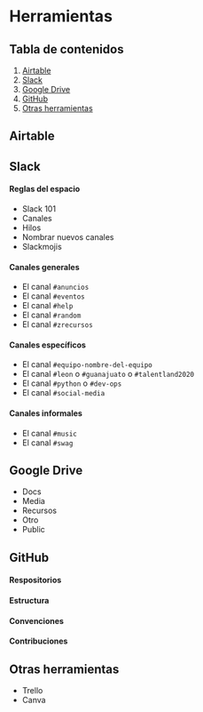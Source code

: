 # Herramientas

## Tabla de contenidos

1. [Airtable](#airtable)
2. [Slack](#slack)
3. [Google Drive](#google-drive)
4. [GitHub](#github)
5. [Otras herramientas](#otras-herramientas)

## Airtable

## Slack

#### Reglas del espacio

- Slack 101
- Canales
- Hilos
- Nombrar nuevos canales
- Slackmojis

#### Canales generales

- El canal `#anuncios`
- El canal `#eventos`
- El canal `#help`
- El canal `#random`
- El canal `#zrecursos`

#### Canales específicos

- El canal `#equipo-nombre-del-equipo`
- El canal `#leon` o `#guanajuato` o `#talentland2020`
- El canal `#python` o `#dev-ops`
- El canal `#social-media`

#### Canales informales

- El canal `#music`
- El canal `#swag`

## Google Drive

- Docs
- Media
- Recursos
- Otro
- Public

## GitHub

#### Respositorios

#### Estructura

#### Convenciones

#### Contribuciones

## Otras herramientas

- Trello
- Canva
